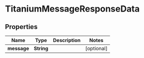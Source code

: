 

# TitaniumMessageResponseData


## Properties

| Name | Type | Description | Notes |
|------------ | ------------- | ------------- | -------------|
|**message** | **String** |  |  [optional] |



